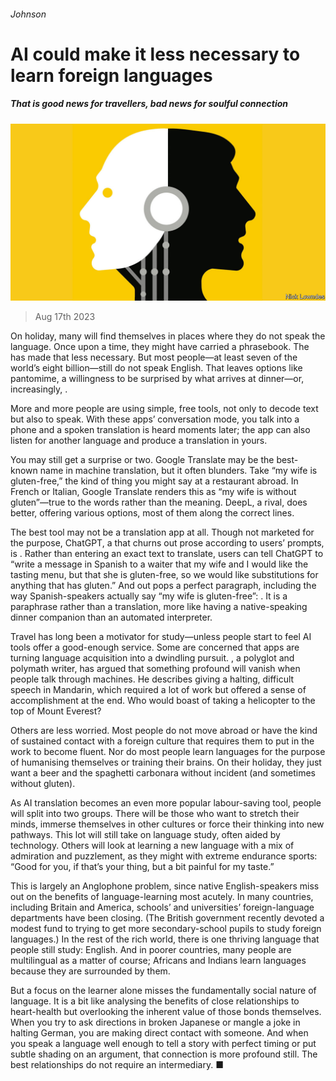###### Johnson

# AI could make it less necessary to learn foreign languages 

##### That is good news for travellers, bad news for soulful connection 

![image](images/20230819_CUD002.jpg) 

> Aug 17th 2023 

On holiday, many will find themselves in places where they do not speak the language. Once upon a time, they might have carried a phrasebook. The  has made that less necessary. But most people—at least seven of the world’s eight billion—still do not speak English. That leaves options like pantomime, a willingness to be surprised by what arrives at dinner—or, increasingly, . 

More and more people are using simple, free tools, not only to decode text but also to speak. With these apps’ conversation mode, you talk into a phone and a spoken translation is heard moments later; the app can also listen for another language and produce a translation in yours.

You may still get a surprise or two. Google Translate may be the best-known name in machine translation, but it often blunders. Take “my wife is gluten-free,” the kind of thing you might say at a restaurant abroad. In French or Italian, Google Translate renders this as “my wife is without gluten”—true to the words rather than the meaning. DeepL, a rival, does better, offering various options, most of them along the correct lines.

The best tool may not be a translation app at all. Though not marketed for the purpose, ChatGPT, a  that churns out prose according to users’ prompts, is . Rather than entering an exact text to translate, users can tell ChatGPT to “write a message in Spanish to a waiter that my wife and I would like the tasting menu, but that she is gluten-free, so we would like substitutions for anything that has gluten.” And out pops a perfect paragraph, including the way Spanish-speakers actually say “my wife is gluten-free”: . It is a paraphrase rather than a translation, more like having a native-speaking dinner companion than an automated interpreter.

Travel has long been a motivator for study—unless people start to feel AI tools offer a good-enough service. Some are concerned that apps are turning language acquisition into a dwindling pursuit. , a polyglot and polymath writer, has argued that something profound will vanish when people talk through machines. He describes giving a halting, difficult speech in Mandarin, which required a lot of work but offered a sense of accomplishment at the end. Who would boast of taking a helicopter to the top of Mount Everest? 

Others are less worried. Most people do not move abroad or have the kind of sustained contact with a foreign culture that requires them to put in the work to become fluent. Nor do most people learn languages for the purpose of humanising themselves or training their brains. On their holiday, they just want a beer and the spaghetti carbonara without incident (and sometimes without gluten).

As AI translation becomes an even more popular labour-saving tool, people will split into two groups. There will be those who want to stretch their minds, immerse themselves in other cultures or force their thinking into new pathways. This lot will still take on language study, often aided by technology. Others will look at learning a new language with a mix of admiration and puzzlement, as they might with extreme endurance sports: “Good for you, if that’s your thing, but a bit painful for my taste.”

This is largely an Anglophone problem, since native English-speakers miss out on the benefits of language-learning most acutely. In many countries, including Britain and America, schools’ and universities’ foreign-language departments have been closing. (The British government recently devoted a modest fund to trying to get more secondary-school pupils to study foreign languages.) In the rest of the rich world, there is one thriving language that people still study: English. And in poorer countries, many people are multilingual as a matter of course; Africans and Indians learn languages because they are surrounded by them. 

But a focus on the learner alone misses the fundamentally social nature of language. It is a bit like analysing the benefits of close relationships to heart-health but overlooking the inherent value of those bonds themselves. When you try to ask directions in broken Japanese or mangle a joke in halting German, you are making direct contact with someone. And when you speak a language well enough to tell a story with perfect timing or put subtle shading on an argument, that connection is more profound still. The best relationships do not require an intermediary. ■







